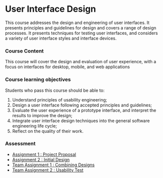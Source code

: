 # User Interface Design

This course addresses the design and engineering of user interfaces. It presents principles and guidelines for design and covers a range of design processes. It presents techniques for testing user interfaces, and considers a variety of user interface styles and interface devices.

### Course Content

This course will cover the design and evaluation of user experience, with a focus on interfaces for desktop, mobile, and web applications

### Course learning objectives
Students who pass this course should be able to:
1. Understand principles of usability engineering;
2. Design a user interface following accepted principles and guidelines;
3. Evaluate the user experience of a prototype interface, and interpret the results to improve the design;
4. Integrate user interface design techniques into the general software engineering life cycle;
5. Reflect on the quality of their work.

### Assessment

- [Assignment 1 : Project Proposal](Project/Part_1_Description.md)
- [Assignment 2 : Initial Design](Project/Part_2_Description.md)
- [Team Assignment 1 : Combining Designs](Project/Part_2_Description.md)
- [Team Assignment 2 : Usability Test](Project/Part_2_Description.md)
